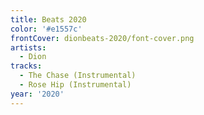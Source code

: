 ```yaml
---
title: Beats 2020
color: '#e1557c'
frontCover: dionbeats-2020/font-cover.png
artists:
  - Dion
tracks:
  - The Chase (Instrumental)
  - Rose Hip (Instrumental)
year: '2020'
---
```

